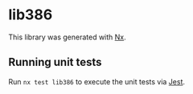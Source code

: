 # lib386

This library was generated with [Nx](https://nx.dev).

## Running unit tests

Run `nx test lib386` to execute the unit tests via [Jest](https://jestjs.io).
